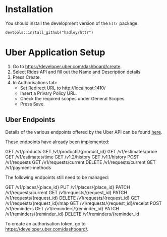 # Installation

You should install the development version of the `httr` package.
```
devtools::install_github("hadley/httr")
```

# Uber Application Setup

1. Go to https://developer.uber.com/dashboard/create.
2. Select Rides API and fill out the Name and Description details.
3. Press Create.
4. In Authorisations tab:
    - Set Redirect URL to http://localhost:1410/
    - Insert a Privary Policy URL.
    - Check the required scopes under General Scopes.
    - Press Save.

## Uber Endpoints

Details of the various endpoints offered by the Uber API can be found [here](https://developer.uber.com/docs/rides).

These endpoints have already been implemented:

GET /v1/products
GET /v1/products/{product_id}
GET /v1/estimates/price
GET /v1/estimates/time
GET /v1.2/history
GET /v1.1/history
POST /v1/requests
GET /v1/requests/current
DELETE /v1/requests/current
GET /v1/payment-methods

The following endpoints still need to be managed:

GET /v1/places/{place_id}
PUT /v1/places/{place_id}
PATCH /v1/requests/current
GET /v1/requests/{request_id}
PATCH /v1/requests/{request_id}
DELETE /v1/requests/{request_id}
GET /v1/requests/{request_id}/map
GET /v1/requests/{request_id}/receipt
POST /v1/reminders
GET /v1/reminders/{reminder_id}
PATCH /v1/reminders/{reminder_id}
DELETE /v1/reminders/{reminder_id

To create an authorisation token, go to https://developer.uber.com/dashboard/.
